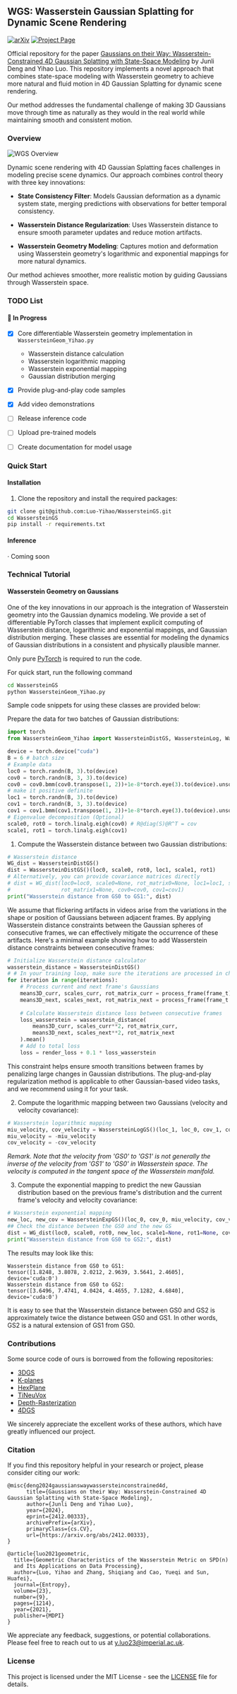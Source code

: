 ## WGS: Wasserstein Gaussian Splatting for Dynamic Scene Rendering

[![arXiv](https://img.shields.io/badge/arXiv-2412.00333-b31b1b.svg)](https://arxiv.org/abs/2412.00333)
[![Project Page](https://img.shields.io/badge/Project-Page-blue)](https://cucdengjunli.github.io/wgs/)

Official repository for the paper [Gaussians on their Way: Wasserstein-Constrained 4D Gaussian Splatting with State-Space Modeling](https://arxiv.org/abs/2412.00333) by Junli Deng and Yihao Luo. This repository implements a novel approach that combines state-space modeling with Wasserstein geometry to achieve more natural and fluid motion in 4D Gaussian Splatting for dynamic scene rendering. 

Our method addresses the fundamental challenge of making 3D Gaussians move through time as naturally as they would in the real world while maintaining smooth and consistent motion.

### Overview

![WGS Overview](figures/Demo_WGS.png)

Dynamic scene rendering with 4D Gaussian Splatting faces challenges in modeling precise scene dynamics. Our approach combines control theory with three key innovations:

- **State Consistency Filter**: Models Gaussian deformation as a dynamic system state, merging predictions with observations for better temporal consistency.

- **Wasserstein Distance Regularization**: Uses Wasserstein distance to ensure smooth parameter updates and reduce motion artifacts.

- **Wasserstein Geometry Modeling**: Captures motion and deformation using Wasserstein geometry's logarithmic and exponential mappings for more natural dynamics.

Our method achieves smoother, more realistic motion by guiding Gaussians through Wasserstein space.

### TODO List

#### 🚧 In Progress
- [x] Core differentiable Wasserstein geometry implementation in `WassersteinGeom_Yihao.py`
  - Wasserstein distance calculation
  - Wasserstein logarithmic mapping
  - Wasserstein exponential mapping
  - Gaussian distribution merging
- [x] Provide plug-and-play code samples
- [x] Add video demonstrations
- [ ] Release inference code
- [ ] Upload pre-trained models
- [ ] Create documentation for model usage



### Quick Start
 
#### Installation
1. Clone the repository and install the required packages:
```bash
git clone git@github.com:Luo-Yihao/WassersteinGS.git
cd WassersteinGS
pip install -r requirements.txt
```
#### Inference
· Coming soon


### Technical Tutorial

#### Wasserstein Geometry on Gaussians
One of the key innovations in our approach is the integration of Wasserstein geometry into the Gaussian dynamics modeling. We provide a set of differentiable PyTorch classes that implement explicit computing of Wasserstein distance, logarithmic and exponential mappings, and Gaussian distribution merging. These classes are essential for modeling the dynamics of Gaussian distributions in a consistent and physically plausible manner. 

Only pure [PyTorch](https://pytorch.org/) is required to run the code.

For quick start, run the following command 
```bash
cd WassersteinGS
python WassersteinGeom_Yihao.py
```

Sample code snippets for using these classes are provided below:

Prepare the data for two batches of Gaussian distributions:

```python
import torch
from WassersteinGeom_Yihao import WassersteinDistGS, WassersteinLog, WassersteinExp

device = torch.device("cuda")
B = 6 # batch size
# Example data
loc0 = torch.randn(B, 3).to(device)
cov0 = torch.randn(B, 3, 3).to(device)
cov0 = cov0.bmm(cov0.transpose(1, 2))+1e-8*torch.eye(3).to(device).unsqueeze(0) 
# make it positive definite
loc1 = torch.randn(B, 3).to(device)
cov1 = torch.randn(B, 3, 3).to(device)
cov1 = cov1.bmm(cov1.transpose(1, 2))+1e-8*torch.eye(3).to(device).unsqueeze(0) 
# Eigenvalue decomposition (Optional)
scale0, rot0 = torch.linalg.eigh(cov0) # R@diag(S)@R^T = cov
scale1, rot1 = torch.linalg.eigh(cov1)
```

1. Compute the Wasserstein distance between two Gaussian distributions:

```python
# Wasserstein distance
WG_dist = WassersteinDistGS()
dist = WassersteinDistGS()(loc0, scale0, rot0, loc1, scale1, rot1)
# Alternatively, you can provide covariance matrices directly
# dist = WG_dist(loc0=loc0, scale0=None, rot_matrix0=None, loc1=loc1, scale1=None, 
#                rot_matrix1=None, cov0=cov0, cov1=cov1) 
print("Wasserstein distance from GS0 to GS1:", dist)
```

We assume that flickering artifacts in videos arise from the variations in the shape or position of Gaussians between adjacent frames. By applying Wasserstein distance constraints between the Gaussian spheres of consecutive frames, we can effectively mitigate the occurrence of these artifacts. Here's a minimal example showing how to add Wasserstein distance constraints between consecutive frames:

```python
# Initialize Wasserstein distance calculator
wasserstein_distance = WassersteinDistGS()
# # In your training loop, make sure the iterations are processed in chronological order
for iteration in range(iterations):
    # Process current and next frame's Gaussians
    means3D_curr, scales_curr, rot_matrix_curr = process_frame(frame_t)
    means3D_next, scales_next, rot_matrix_next = process_frame(frame_t + 1)
    
    # Calculate Wasserstein distance loss between consecutive frames
    loss_wasserstein = wasserstein_distance(
        means3D_curr, scales_curr**2, rot_matrix_curr,
        means3D_next, scales_next**2, rot_matrix_next
    ).mean()
    # Add to total loss
    loss = render_loss + 0.1 * loss_wasserstein
```
This constraint helps ensure smooth transitions between frames by penalizing large changes in Gaussian distributions. The plug-and-play regularization method is applicable to other Gaussian-based video tasks, and we recommend using it for your task.

2. Compute the logarithmic mapping between two Gaussians (velocity and velocity covariance):

```python
# Wasserstein logarithmic mapping
miu_velocity, cov_velocity = WassersteinLogGS()(loc_1, loc_0, cov_1, cov_0)
miu_velocity = -miu_velocity
cov_velocity = -cov_velocity
```
*Remark. Note that the velocity from 'GS0' to 'GS1' is not generally the inverse of the velocity from 'GS1' to 'GS0' in Wasserstein space. The velocity is computed in the tangent space of the Wasserstein manifold.*

3. Compute the exponential mapping to predict the new Gaussian distribution based on the previous frame's distribution and the current frame's velocity and velocity covariance:

```python
# Wasserstein exponential mapping
new_loc, new_cov = WassersteinExpGS()(loc_0, cov_0, miu_velocity, cov_velocity)
## Check the distance between the GS0 and the new GS
dist = WG_dist(loc0, scale0, rot0, new_loc, scale1=None, rot1=None, cov1=new_cov)
print("Wasserstein distance from GS0 to GS2:", dist)
```

The results may look like this:
```
Wasserstein distance from GS0 to GS1:  
tensor([1.8248, 3.8078, 2.0212, 2.9639, 3.5641, 2.4605], device='cuda:0')
Wasserstein distance from GS0 to GS2:  
tensor([3.6496, 7.4741, 4.0424, 4.4655, 7.1282, 4.6840], device='cuda:0')
```
It is easy to see that the Wasserstein distance between GS0 and GS2 is approximately twice the distance between GS0 and GS1. In other words, GS2 is a natural extension of GS1 from GS0.


### Contributions

Some source code of ours is borrowed from the following repositories:
- [3DGS](https://github.com/graphdeco-inria/gaussian-splatting)
- [K-planes](https://github.com/Giodiro/kplanes_nerfstudio)
- [HexPlane](https://github.com/Caoang327/HexPlane)
- [TiNeuVox](https://github.com/hustvl/TiNeuVox)
- [Depth-Rasterization](https://github.com/ingra14m/depth-diff-gaussian-rasterization)
- [4DGS](https://github.com/hustvl/4DGaussians)

We sincerely appreciate the excellent works of these authors, which have greatly influenced our project.

### Citation
If you find this repository helpful in your research or project, please consider citing our work:

```
@misc{deng2024gaussianswaywassersteinconstrained4d,
      title={Gaussians on their Way: Wasserstein-Constrained 4D Gaussian Splatting with State-Space Modeling}, 
      author={Junli Deng and Yihao Luo},
      year={2024},
      eprint={2412.00333},
      archivePrefix={arXiv},
      primaryClass={cs.CV},
      url={https://arxiv.org/abs/2412.00333}, 
}

@article{luo2021geometric,
  title={Geometric Characteristics of the Wasserstein Metric on SPD(n) 
  and Its Applications on Data Processing},
  author={Luo, Yihao and Zhang, Shiqiang and Cao, Yueqi and Sun, Huafei},
  journal={Entropy},
  volume={23},
  number={9},
  pages={1214},
  year={2021},
  publisher={MDPI}
}
```
We appreciate any feedback, suggestions, or potential collaborations. Please feel free to reach out to us at [y.luo23@imperial.ac.uk](mailto:y.luo23@imperial.ac.uk).

### License
This project is licensed under the MIT License - see the [LICENSE](LICENSE) file for details.

